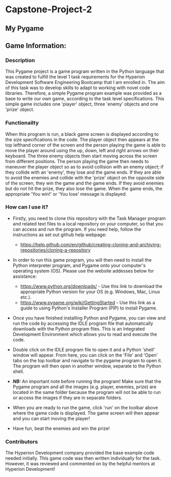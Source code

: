 # Capstone-Project-2
## My Pygame 

## Game Information:
### Description
This Pygame project is a game program written in the Python language that was created to fulfill the level 1 task requirements for the Hyperion Development Software Engineering Bootcamp that I am enrolled in.
The aim of this task was to develop skills to adapt to working with novel code libraries. 
Therefore, a simple Pygame program example was provided as a base to write our own game, according to the task level specifications.
This simple game includes one 'player' object, three 'enemy' objects and one 'prize' object.  

### Functionailty

When this program is run, a black game screen is displayed according to the size specifications in the code. The player object then appears at the top lefthand corner of the screen and the person playing
the game is able to move the player around using the up, down, left and right arrows on their keyboard. The three enemy objects then start moving across the screen from different positions. 
The person playing the game then needs to maneuver the player object so as to avoid collision with an enemy object; if they collide with an 'enemy', they lose and the game ends. 
If they are able to avoid the enemies and collide with the 'prize' object on the opposite side of the screen, they win the game and the game ends. If they avoid enemies but do not hit the prize, they also lose the game.
When the game ends, the appropriate 'You win!' or 'You lose' message is displayed. 

### How can I use it?
* Firstly, you need to clone this repository with the Task Manager program and related text files to a local repository on your computer, so that you can access and run the program.
If you need help, follow the instructions as set out github help webpage: 

  * https://help.github.com/en/github/creating-cloning-and-archiving-repositories/cloning-a-repository

* In order to run this game program, you will then need to install the Python interpreter program, and Pygame onto your computer's operating system (OS). Please use the website addesses below for assistance:
  * https://www.python.org/downloads/   - Use this link to download the appropriate Python version for your OS (e.g. Windows, Mac, Linux etc.).
  * https://www.pygame.org/wiki/GettingStarted   - Use this link as a guide to using Python's Installer Program (PIP) to install Pygame.
  
 * Once you have finished installing Python and Pygame, you can view and run the code by accessing the IDLE program file that automatically downloads with the Python program files. 
 This is an Integrated Development Environment which allows you to read and execute the code. 
 
 * Double click on the IDLE program file to open it and a Python 'shell' window will appear. From here, you can click on the 'File' and 'Open' tabs on the top toolbar and navigate to the pygame program to open it.
 The program will then open in another window, separate to the Python shell.
 
 * **_NB:_** An important note before running the program! Make sure that the Pygame program and all the images (e.g. player, enemies, prize) are located in the same folder because the program will not be able to run or access the images if they are in separate folders.
 
 * When you are ready to run the game, click 'run' on the toolbar above where the game code is displayed. The game screen will then appear and you can start moving the player!
 
 * Have fun, beat the enemies and win the prize!
 
 ### Contributors
 The Hyperion Development company provided the base example code needed initially. This game code was then written individually for the task. However, it was reviewed and commented on by the helpful mentors at Hyperion Development!
